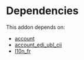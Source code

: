 # Dependencies

This addon depends on:

- [account](https://github.com/bringout/oca-ocb-accounting)
- [account_edi_ubl_cii](https://github.com/bringout/oca-ocb-accounting)
- [l10n_fr](https://github.com/bringout/oca-ocb-l10n_europe)

